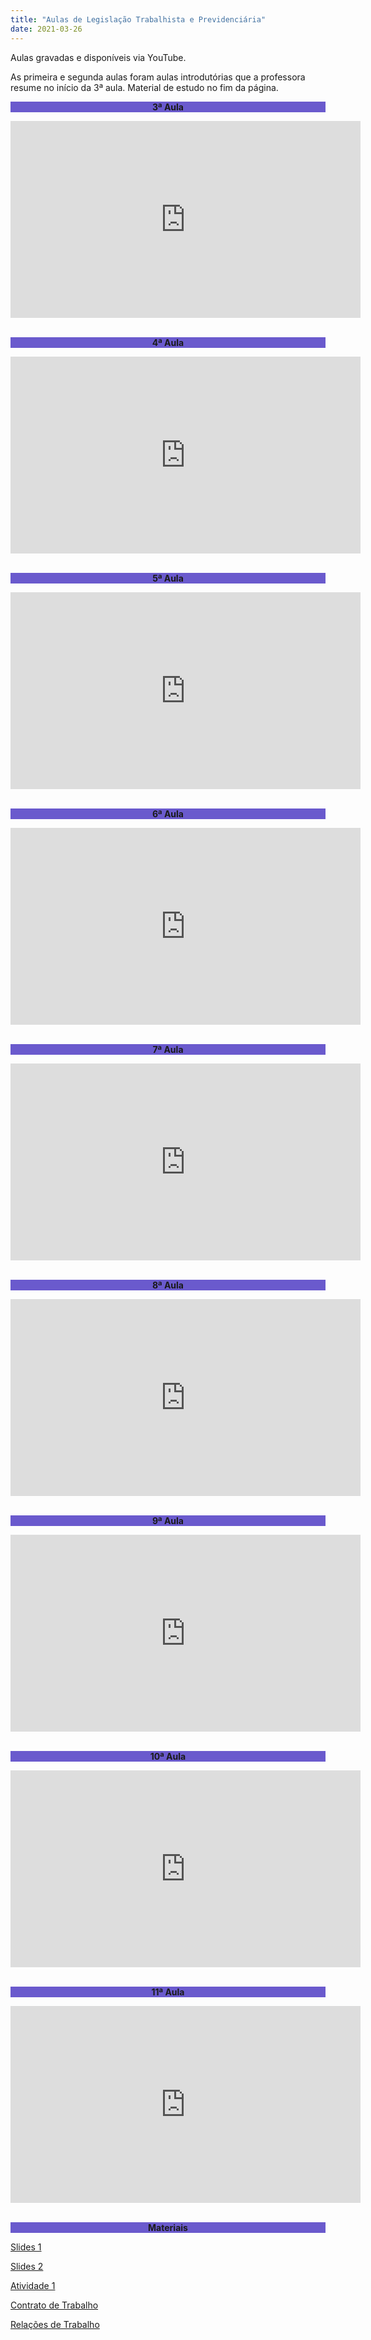 ```yaml
---
title: "Aulas de Legislação Trabalhista e Previdenciária"
date: 2021-03-26
---
```

Aulas gravadas e disponíveis via YouTube.

As primeira e segunda aulas foram aulas introdutórias que a professora resume no início da 3ª aula. Material de estudo no fim da página.


<div style="text-align:center"><b><p style="background-color:SlateBlue;">3ª Aula</p></b></div>

<div style="text-align:center"><iframe width="560" height="315" src="https://www.youtube.com/embed/xXU_z7fsnf0" title="YouTube video player" frameborder="0" allow="accelerometer; autoplay; clipboard-write; encrypted-media; gyroscope; picture-in-picture" allowfullscreen></iframe></div>
<br>

<div style="text-align:center"><b><p style="background-color:SlateBlue;">4ª Aula</p></b></div>

<div style="text-align:center"><iframe width="560" height="315" src="https://www.youtube.com/embed/0UUVdjP4o9E" title="YouTube video player" frameborder="0" allow="accelerometer; autoplay; clipboard-write; encrypted-media; gyroscope; picture-in-picture" allowfullscreen></iframe></div>
<br>

<div style="text-align:center"><b><p style="background-color:SlateBlue;">5ª Aula</p></b></div>

<div style="text-align:center"><iframe width="560" height="315" src="https://www.youtube.com/embed/2lY43g_yyZs" title="YouTube video player" frameborder="0" allow="accelerometer; autoplay; clipboard-write; encrypted-media; gyroscope; picture-in-picture" allowfullscreen></iframe></div>
<br>

<div style="text-align:center"><b><p style="background-color:SlateBlue;">6ª Aula</p></b></div>

<div style="text-align:center"><iframe width="560" height="315" src="https://www.youtube.com/embed/HN3lVrn0-Lc" title="YouTube video player" frameborder="0" allow="accelerometer; autoplay; clipboard-write; encrypted-media; gyroscope; picture-in-picture" allowfullscreen></iframe></div>
<br>

<div style="text-align:center"><b><p style="background-color:SlateBlue;">7ª Aula</p></b></div>

<div style="text-align:center"><iframe width="560" height="315" src="https://www.youtube.com/embed/tI06Vs9aYAE" title="YouTube video player" frameborder="0" allow="accelerometer; autoplay; clipboard-write; encrypted-media; gyroscope; picture-in-picture" allowfullscreen></iframe></div>
<br>

<div style="text-align:center"><b><p style="background-color:SlateBlue;">8ª Aula</p></b></div>

<div style="text-align:center"><iframe width="560" height="315" src="https://www.youtube.com/embed/FbK9WBCY3oc" title="YouTube video player" frameborder="0" allow="accelerometer; autoplay; clipboard-write; encrypted-media; gyroscope; picture-in-picture" allowfullscreen></iframe></div>
<br>

<div style="text-align:center"><b><p style="background-color:SlateBlue;">9ª Aula</p></b></div>

<div style="text-align:center"><iframe width="560" height="315" src="https://www.youtube.com/embed/KhY-0OVI-Tk" title="YouTube video player" frameborder="0" allow="accelerometer; autoplay; clipboard-write; encrypted-media; gyroscope; picture-in-picture" allowfullscreen></iframe></div>
<br>

<div style="text-align:center"><b><p style="background-color:SlateBlue;">10ª Aula</p></b></div>

<div style="text-align:center"><iframe width="560" height="315" src="https://www.youtube.com/embed/AWjq7LDT1cA" title="YouTube video player" frameborder="0" allow="accelerometer; autoplay; clipboard-write; encrypted-media; gyroscope; picture-in-picture" allowfullscreen></iframe></div>
<br>

<div style="text-align:center"><b><p style="background-color:SlateBlue;">11ª Aula</p></b></div>

<div style="text-align:center"><iframe width="560" height="315" src="https://www.youtube.com/embed/sUGMa5ncNjk" title="YouTube video player" frameborder="0" allow="accelerometer; autoplay; clipboard-write; encrypted-media; gyroscope; picture-in-picture" allowfullscreen></iframe></div>
<br>

<div style="text-align:center"><b><p style="background-color:SlateBlue;">Materiais</p></b></div>

<a href="https://github.com/willalvin/bem-vindo-sonegador/blob/main/_posts/arquivos/Direito_Trabalhista_Previdenci%C3%A1rio_Slides3.pptx?raw=true" title="Slides 1">Slides 1</a>

<a href="https://github.com/willalvin/bem-vindo-sonegador/blob/main/_posts/arquivos/Aula%202.pptx?raw=true" title="Slides 2">Slides 2</a>

<a href="https://github.com/willalvin/bem-vindo-sonegador/blob/main/_posts/arquivos/Atividade_leg.pdf?raw=true" title="Atividade 1">Atividade 1</a>

<a href="https://github.com/willalvin/bem-vindo-sonegador/blob/main/_posts/arquivos/3%20-%20CONTRATO%20DE%20TRABALHO.docx?raw=true" title="Contrato de Trabalho">Contrato de Trabalho</a>

<a href="https://github.com/willalvin/bem-vindo-sonegador/blob/main/_posts/arquivos/2%20-%20RELA%C3%87%C3%95ES%20DE%20TRABALHO.docx?raw=true" title="Relações de Trabalho">Relações de Trabalho</a>
